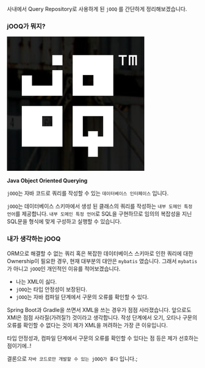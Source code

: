사내에서 Query Repository로 사용하게 된 `jOOQ` 를 간단하게 정리해보겠습니다.

### jOOQ가 뭐지?

![JOOQ](/images/2017/2017-06-25-JOOQ/icon.png)

**Java Object Oriented Querying**

`jOOQ`는 자바 코드로 쿼리를 작성할 수 있는 `데이터베이스 인터페이스` 입니다.

`jOOQ`는 데이터베이스 스키마에서 생성 된 클래스의 쿼리를 작성하는 `내부 도메인 특정 언어`를 제공합니다. `내부 도메인 특정 언어`로 SQL을 구현하므로 임의의 복잡성을 지닌 SQL문을 형식에 맞게 구성하고 실행할 수 있습니다.

### 내가 생각하는 jOOQ

ORM으로 해결할 수 없는 쿼리 혹은 복잡한 데이터베이스 스키마로 인한 쿼리에 대한 Ownership이 필요한 경우, 현재 대부분의 대안은 `mybatis` 였습니다. 그래서 `mybatis` 가 아니고 `jOOQ`인 개인적인 이유를 적어보겠습니다.

-	나는 XML이 싫다.
-	`jOOQ`는 타입 안정성이 보장된다.
-	`jOOQ`는 자바 컴파일 단계에서 구문의 오류를 확인할 수 있다.

Spring Boot과 Gradle을 쓰면서 XML을 쓰는 경우가 점점 사라졌습니다. 앞으로도 XMl은 점점 사라질(가려질?) 것이라고 생각합니다. 작성 단계에서 오기, 오타나 구문의 오류를 확인할 수 없다는 것이 제가 XML을 꺼려하는 가장 큰 이유입니다.

타입 안정성과, 컴파일 단계에서 구문의 오류를 확인할 수 있다는 점 등은 제가 선호하는 점이기에..!

결론으로 `자바 코드로만 개발할 수 있는 jOOQ가 좋다` 입니다.;
